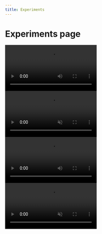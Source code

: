 ```yaml
---
title: Experiments
---
```

# Experiments page

<video autoplay loop preload="metadata">
  <source src="/assets/uploads/loader.mov">
</video>
<video autoplay controls="controls" muted preload="metadata">
  <source src="/assets/uploads/big-video.mov">
</video>

<video autoplay loop preload="metadata">
  <source src="https://media.githubusercontent.com/media/bullwinkle-org/bullwinkle-org.github.io/main/assets/uploads/loader.mov">
</video>
<video autoplay controls muted preload="metadata">
  <source src="https://media.githubusercontent.com/media/bullwinkle-org/bullwinkle-org.github.io/main/assets/uploads/big-video.mov">
</video>
